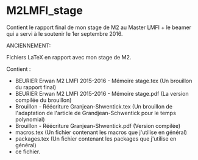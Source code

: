 # M2LMFI_stage

Contient le rapport final de mon stage de M2 au Master LMFI + le beamer qui a servi à le soutenir le 1er septembre 2016.









ANCIENNEMENT:

Fichiers LaTeX en rapport avec mon stage de M2.

Contient :
 - BEURIER Erwan M2 LMFI 2015-2016 - Mémoire stage.tex (Un brouillon du rapport final)
 - BEURIER Erwan M2 LMFI 2015-2016 - Mémoire stage.pdf (La version compilée du brouillon)
 - Brouillon - Réécriture Granjean-Shwentick.tex (Un brouillon de l'adaptation de l'article de Grandjean-Schwentick pour le temps polynomial)
 - Brouillon - Réécriture Granjean-Shwentick.pdf (Version compilée)
 - macros.tex (Un fichier contenant les macros que j'utilise en général)
 - packages.tex (Un fichier contenant les packages que j'utilise en général)
 - ce fichier.
